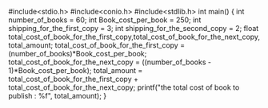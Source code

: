 #include<stdio.h>
#include<conio.h>
#include<stdlib.h>
int main()
{
int number_of_books = 60;
int Book_cost_per_book = 250;
int shipping_for_the_first_copy = 3;
int shipping_for_the_second_copy = 2;
float total_cost_of_book_for_the_first_copy,total_cost_of_book_for_the_next_copy,total_amount;
total_cost_of_book_for_the_first_copy = (number_of_books)*Book_cost_per_book;
total_cost_of_book_for_the_next_copy = ((number_of_books - 1)*Book_cost_per_book);
total_amount = total_cost_of_book_for_the_first_copy + total_cost_of_book_for_the_next_copy;
printf("the total cost of book to publish : %f", total_amount);
}

